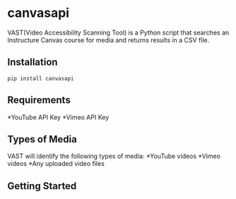 # canvasapi
VAST(Video Accessibility Scanning Tool) is a Python script that searches an Instructure Canvas course for media and returns results in a CSV file.

## Installation
`pip install canvasapi`

## Requirements
*YouTube API Key
*Vimeo API Key


## Types of Media
VAST will identify the following types of media:
*YouTube videos
*Vimeo videos
*Any uploaded video files 

## Getting Started